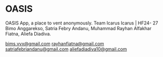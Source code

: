 # OASIS
OASIS App, a place to vent anonymously. Team Icarus
Icarus | HF24- 27
Bimo Anggarekso,
Satria Febry Andanu,
Muhammad Rayhan Alfakhar Fiatna,
Aliefa Diadiva.

bims.vvx@gmail.com
rayhanfiatna@gmail.com
satriafebriandanu@gmail.com
aliefadiadiva10@gmail.com
